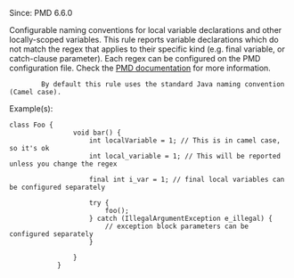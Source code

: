 Since: PMD 6.6.0

Configurable naming conventions for local variable declarations and other locally-scoped
            variables. This rule reports variable declarations which do not match the regex that applies to their
            specific kind (e.g. final variable, or catch-clause parameter). Each regex can be configured on the PMD configuration file.
Check the [PMD documentation](https://pmd.github.io/pmd-7.4.0/pmd_rules_java_codestyle.html#localvariablenamingconventions) for more information.

            By default this rule uses the standard Java naming convention (Camel case).

Example(s):
```
class Foo {
                void bar() {
                    int localVariable = 1; // This is in camel case, so it's ok
                    int local_variable = 1; // This will be reported unless you change the regex

                    final int i_var = 1; // final local variables can be configured separately

                    try {
                        foo();
                    } catch (IllegalArgumentException e_illegal) {
                        // exception block parameters can be configured separately
                    }

                }
            }
```
